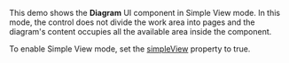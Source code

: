 This demo shows the **Diagram** UI component in Simple View mode. In this mode, the control does not divide the work area into pages and the diagram's content occupies all the available area inside the component. 

To enable Simple View mode, set the [simpleView](/Documentation/ApiReference/UI_Components/dxDiagram/Configuration/#simpleView) property to true.